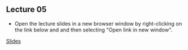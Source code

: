 ## Lecture 05

- Open the lecture slides in a new browser window by right-clicking on the link below and and then selecting "Open link in new window". 

[Slides](/assets/lectures/lect05/Lect05_noSol.html)                              
